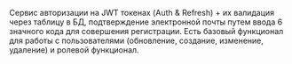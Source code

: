 Cервис авторизации на JWT токенах (Auth & Refresh) + их валидация через таблицу в БД, подтверждение электронной почты путем ввода 6 значного кода для совершения регистрации. 
Есть базовый функционал для работы с пользователями (обновление, создание, изменение, удаление) и ролевой функционал.
